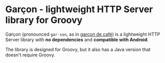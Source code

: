 # Garçon - lightweight HTTP Server library for Groovy

Garçon (pronounced `gar·son`, as in [garcon de café](https://en.wiktionary.org/wiki/gar%C3%A7on_de_caf%C3%A9)) is a lightweight HTTP Server library with **no dependencies** and
**compatible with Android**.

The library is designed for Groovy, but it also has a Java version that doesn't require Groovy.

